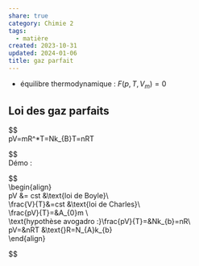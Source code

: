 ```yaml
---  
share: true  
category: Chimie 2  
tags:  
  - matière  
created: 2023-10-31  
updated: 2024-01-06  
title: gaz parfait  
---  
```

  
  
- équilibre thermodynamique : $F(p,T,V_{m})=0$  
## Loi des gaz parfaits  
  
  
$$  
pV=mR^*T=Nk_{B}T=nRT  
  
  
$$  
Démo :  
  
  
$$  
\begin{align}  
pV &= cst  &\text{loi de Boyle}\\  
\frac{V}{T}&=cst &\text{loi de Charles}\\  
\frac{pV}{T}=&A_{0}m \\  
\text{hypothèse avogadro :}\frac{pV}{T}=&Nk_{b}=nR\\  
pV=&nRT   &\text{}R=N_{A}k_{b}  
\end{align}  
  
  
$$  
